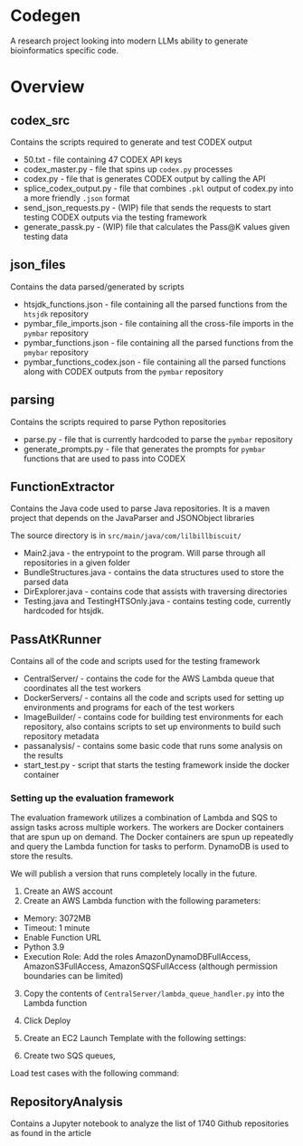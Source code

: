 # Codegen

A research project looking into modern LLMs ability to generate bioinformatics specific code.

# Overview

## codex_src

Contains the scripts required to generate and test CODEX output

* 50.txt - file containing 47 CODEX API keys
* codex_master.py - file that spins up `codex.py` processes
* codex.py - file that is generates CODEX output by calling the API
* splice_codex_output.py - file that combines `.pkl` output of codex.py into a more friendly `.json` format
* send_json_requests.py - (WIP) file that sends the requests to start testing CODEX outputs via the testing framework
* generate_passk.py - (WIP) file that calculates the Pass@K values given testing data

## json_files

Contains the data parsed/generated by scripts

* htsjdk_functions.json - file containing all the parsed functions from the `htsjdk` repository
* pymbar_file_imports.json - file containing all the cross-file imports in the `pymbar` repository
* pymbar_functions.json - file containing all the parsed functions from the `pmybar` repository
* pymbar_functions_codex.json - file containing all the parsed functions along with CODEX outputs from the `pymbar` repository

## parsing

Contains the scripts required to parse Python repositories

* parse.py - file that is currently hardcoded to parse the `pymbar` repository
* generate_prompts.py - file that generates the prompts for `pymbar` functions that are used to pass into CODEX

## FunctionExtractor

Contains the Java code used to parse Java repositories. It is a maven project that depends on the JavaParser and JSONObject libraries

The source directory is in `src/main/java/com/lilbillbiscuit/`
* Main2.java - the entrypoint to the program. Will parse through all repositories in a given folder
* BundleStructures.java - contains the data structures used to store the parsed data
* DirExplorer.java - contains code that assists with traversing directories
* Testing.java and TestingHTSOnly.java - contains testing code, currently hardcoded for htsjdk.

## PassAtKRunner

Contains all of the code and scripts used for the testing framework

* CentralServer/ - contains the code for the AWS Lambda queue that coordinates all the test workers
* DockerServers/ - contains all the code and scripts used for setting up environments and programs for each of the test workers
* ImageBuilder/ - contains code for building test environments for each repository, also contains scripts to set up environments to build such repository metadata
* passanalysis/ - contains some basic code that runs some analysis on the results
* start_test.py - script that starts the testing framework inside the docker container

### Setting up the evaluation framework
The evaluation framework utilizes a combination of Lambda and SQS to assign tasks across multiple workers. The workers are Docker containers that are spun up on demand. The Docker containers are spun up repeatedly and query the Lambda function for tasks to perform. DynamoDB is used to store the results.

We will publish a version that runs completely locally in the future.

1. Create an AWS account
2. Create an AWS Lambda function with the following parameters:
  - Memory: 3072MB
  - Timeout: 1 minute
  - Enable Function URL
  - Python 3.9
  - Execution Role: Add the roles AmazonDynamoDBFullAccess, AmazonS3FullAccess, AmazonSQSFullAccess (although permission boundaries can be limited)
3. Copy the contents of `CentralServer/lambda_queue_handler.py` into the Lambda function
4. Click Deploy

5. Create an EC2 Launch Template with the following settings:
6. Create two SQS queues, 

Load test cases with the following command:


## RepositoryAnalysis

Contains a Jupyter notebook to analyze the list of 1740 Github repositories as found in the article

